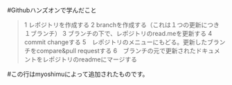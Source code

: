 #Githubハンズオンで学んだこと
>1 レポジトリを作成する
>2 branchを作成する（これは１つの更新につき１ブランチ）
>3 ブランチの下で、レポジトリのread.meを更新する
>4 commit changeする
>5　レポジトリのメニューにもどる。更新したブランチをcompare&pull requestする
>6　ブランチの元で更新されたドキュメントをレポジトリのreadmeにマージする
 


#この行はmyoshimuによって追加されたものです。
